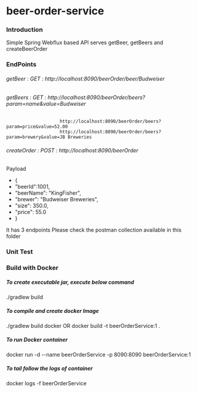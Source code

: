 # beer-order-service

### Introduction 

Simple Spring Webflux based API serves getBeer, getBeers and createBeerOrder

### EndPoints

###### getBeer : GET : http://localhost:8090/beerOrder/beer/Budweiser
###### getBeers : GET : http://localhost:8090/beerOrder/beers?param=name&value=Budweiser
                        http://localhost:8090/beerOrder/beers?param=price&value=52.00
                        http://localhost:8090/beerOrder/beers?param=brewery&value=JB Breweries
###### createOrder : POST : http://localhost:8090/beerOrder
Payload
* {
* "beerId":1001,
* "beerName": "KingFisher",
* "brewer": "Budweiser Breweries",
* "size": 350.0,
* "price": 55.0
* }


It has 3 endpoints
Please check the postman collection available in this folder

### Unit Test

### Build with Docker

##### To create executable jar, execute below command 
./gradlew build
##### To compile and create docker Image
./gradlew build docker
OR 
docker build -t beerOrderService:1 .
##### To run Docker container
docker run -d --name beerOrderService -p 8090:8090 beerOrderService:1
##### To tail follow the logs of container
docker logs -f beerOrderService
